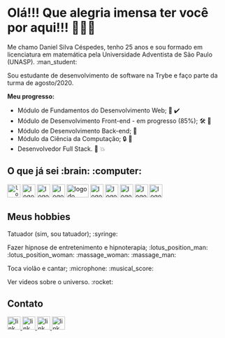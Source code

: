 # Olá!!! Que alegria imensa ter você por aqui!!! :star_struck::star_struck::star_struck:

<p> Me chamo Daniel Silva Céspedes, tenho 25 anos e sou formado em licenciatura em matemática pela Universidade Adventista de São Paulo (UNASP). :man_student: <p/>
<p> Sou estudante de desenvolvimento de software na Trybe e faço parte da turma de agosto/2020. </p>
<b>Meu progresso: </b>

* Módulo de Fundamentos do Desenvolvimento Web; :1st_place_medal: :heavy_check_mark:
* Módulo de Desenvolvimento Front-end - em progresso (85%); 	:hammer_and_wrench: :construction:
* Módulo de Desenvolvimento Back-end; :closed_lock_with_key: 
* Módulo da Ciência da Computação; :lock: :key:
* Desenvolvedor Full Stack. :checkered_flag: :boom:

<h2>O que já sei :brain: :computer:</h2>

<code><img src="https://upload.wikimedia.org/wikipedia/commons/thumb/6/61/HTML5_logo_and_wordmark.svg/1200px-HTML5_logo_and_wordmark.svg.png" width='30px' height="30px" alt='logo do HTML' marginRight="10px"/></code>
<img src="https://upload.wikimedia.org/wikipedia/commons/thumb/d/d5/CSS3_logo_and_wordmark.svg/1200px-CSS3_logo_and_wordmark.svg.png" alt='logo do CSS' width='30px' height="30px"/>
<img src="https://img2.gratispng.com/20180810/fvl/kisspng-javascript-comment-html-logo-international-confere-amp-quot-need-page-amp-quot-5b6d61dfbbdf29.2420070415338951357695.jpg" alt='logo do Javascript' width='30px' height="30px"/>
<img src="https://bognarjunior.files.wordpress.com/2018/08/download.png?w=256" alt='logo do redux' width='30px' height="30px" margin-right="10px"/> 
<img src="https://upload.wikimedia.org/wikipedia/commons/thumb/a/a7/React-icon.svg/1200px-React-icon.svg.png" alt='logo do React' width='50px' height="30px"/>
<img src="https://storage.semalt.com/uploads/articles/6e222187f3ca196b689b9d3984685dc91.png" alt='logo do Nodo js' width='30px' height="30px"/> 
<img src="https://avatars3.githubusercontent.com/u/18133?s=200&v=4" alt='logo do gitHub' width='30px' height="30px"/>
<img src="https://upload.wikimedia.org/wikipedia/commons/thumb/3/35/Tux.svg/1200px-Tux.svg.png" alt='logo do lunix' width='30px' height="30px"/>
<img src="https://testing-library.com/img/octopus-128x128.png" alt='logo da react testing library' width='30px' height="30px" />
<img src="https://d2eip9sf3oo6c2.cloudfront.net/tags/images/000/000/940/full/jestlogo.png" alt='logo do jest' width='30px' height="30px" />

<h2>Meus hobbies</h2>
<p>Tatuador (sim, sou tatuador); :syringe:</p>
<p>Fazer hipnose de entretenimento e hipnoterapia; :lotus_position_man: :lotus_position_woman: :massage_woman: :massage_man:</p>
<p>Toca violão e cantar; :microphone: :musical_score:</p>
<p>Ver videos sobre o universo. :rocket:</p>

<h2>Contato</h2>
<a href="https://www.linkedin.com/in/devdanielcespedes/" target="_blank"> <img src="https://pbs.twimg.com/profile_images/1082974032482443265/8gsUI9oA_400x400.jpg" alt='link que direciona para o linkedIn do Daniel Silva Céspedes' width='30px' height="30px"/> </a>
<a href="mailto:dev.danielcespedes@gmail.com" target="_blank"> <img src="https://www.google.com/gmail/about/static/images/logo-gmail.png?cache=1adba63"  alt='link que direciona para o gmail do Daniel Silva Céspedes' width='30px' height="30px"/> </a>
<a href="https://www.instagram.com/dancespedes/" target="_blank"> <img src="https://imagens.canaltech.com.br/empresas/638.400.jpg" alt='link que direciona para o instagram do Daniel Silva Céspedes' width='30px' height="30px"/> </a>
<a href="https://api.whatsapp.com/send?phone=5511952744571" target="_blank"> <img src="https://staconecta.com.br/wp-content/uploads/2018/01/whats-sem-fundo.png" alt='link que direciona para o WhatsApp do Daniel Silva Céspedes' width='30px' height="30px"/> </a>
